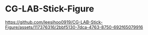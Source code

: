 # CG-LAB-Stick-Figure

https://github.com/leesihoo0919/CG-LAB-Stick-Figure/assets/117376316/2bbf5130-7dca-4763-8750-692f65079916



